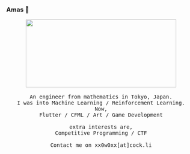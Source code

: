 ### Amas 👋

<p align="center">
  <img src="https://i.pinimg.com/originals/2a/9d/2f/2a9d2fa59cb6e6794c4832d214134ca5.gif"  width="400" height="180" >
  <br><br>
  <samp>
An engineer from mathematics in Tokyo, Japan. <br>
I was into Machine Learning / Reinforcement Learning. <br>
Now,  <br>
    Flutter / CFML / Art / Game Development <br><br>
extra interests are,  <br>
    Competitive Programming / CTF
     <br><br>Contact me on xx0w0xx[at]cock.li
  </samp><br><br>
</p>

<!--
**surjithctly/surjithctly** is a ✨ _special_ ✨ repository because its `README.md` (this file) appears on your GitHub profile.

Here are some ideas to get you started:

- 🔭 I’m currently working on ...
- 🌱 I’m currently learning ...
- 👯 I’m looking to collaborate on ...
- 🤔 I’m looking for help with ...
- 💬 Ask me about ...
- 📫 How to reach me: ...
- 😄 Pronouns: ...
- ⚡ Fun fact: ...
-->

